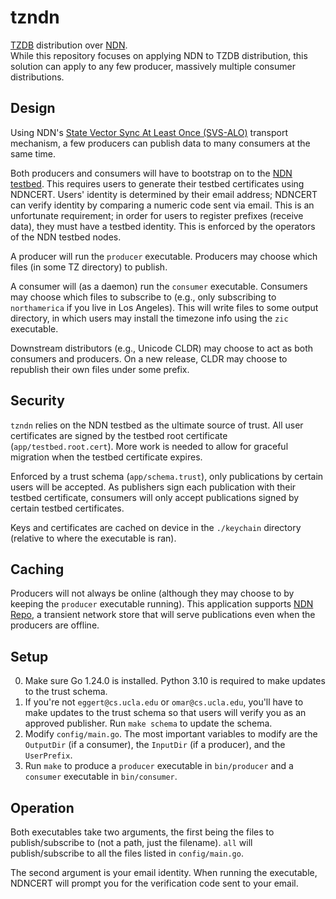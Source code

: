 # tzndn

[TZDB](https://github.com/eggert/tz) distribution over [NDN](https://named-data.net).  
While this repository focuses on applying NDN to TZDB distribution, this solution can apply to any few producer, massively multiple consumer distributions.

## Design
Using NDN's [State Vector Sync At Least Once (SVS-ALO)](https://github.com/named-data/ndnd/tree/main/std/sync) transport mechanism, a few producers can publish data to many consumers at the same time. 

Both producers and consumers will have to bootstrap on to the [NDN testbed](https://named-data.net/ndn-testbed/). This requires users to generate their testbed certificates using NDNCERT. Users' identity is determined by their email address; NDNCERT can verify identity by comparing a numeric code sent via email. This is an unfortunate requirement; in order for users to register prefixes (receive data), they must have a testbed identity. This is enforced by the operators of the NDN testbed nodes.

A producer will run the `producer` executable. Producers may choose which files (in some TZ directory) to publish. 

A consumer will (as a daemon) run the `consumer` executable. Consumers may choose which files to subscribe to (e.g., only subscribing to `northamerica` if you live in Los Angeles). This will write files to some output directory, in which users may install the timezone info using the `zic` executable.

Downstream distributors (e.g., Unicode CLDR) may choose to act as both consumers and producers. On a new release, CLDR may choose to republish their own files under some prefix.

## Security
`tzndn` relies on the NDN testbed as the ultimate source of trust. All user certificates are signed by the testbed root certificate (`app/testbed.root.cert`). More work is needed to allow for graceful migration when the testbed certificate expires. 

Enforced by a trust schema (`app/schema.trust`), only publications by certain users will be accepted. As publishers sign each publication with their testbed certificate, consumers will only accept publications signed by certain testbed certificates.

Keys and certificates are cached on device in the `./keychain` directory (relative to where the executable is ran).

## Caching
Producers will not always be online (although they may choose to by keeping the `producer` executable running). This application supports [NDN Repo](https://github.com/named-data/ndnd/tree/main/repo), a transient network store that will serve publications even when the producers are offline.


## Setup
0. Make sure Go 1.24.0 is installed. Python 3.10 is required to make updates to the trust schema.
1. If you're not `eggert@cs.ucla.edu` or `omar@cs.ucla.edu`, you'll have to make updates to the trust schema so that users will verify you as an approved publisher. Run `make schema` to update the schema.
2. Modify `config/main.go`. The most important variables to modify are the `OutputDir` (if a consumer), the `InputDir` (if a producer), and the `UserPrefix`.
3. Run `make` to produce a `producer` executable in `bin/producer` and a `consumer` executable in `bin/consumer`.

## Operation
Both executables take two arguments, the first being the files to publish/subscribe to (not a path, just the filename). `all` will publish/subscribe to all the files listed in `config/main.go`. 

The second argument is your email identity. When running the executable, NDNCERT will prompt you for the verification code sent to your email.

